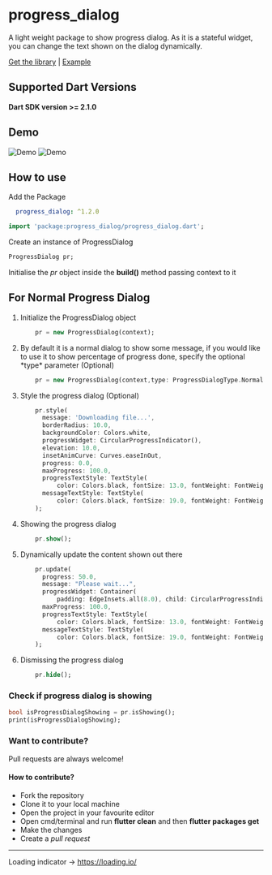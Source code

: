 # progress_dialog

A light weight package to show progress dialog. As it is a stateful widget, you can change the text shown on the dialog dynamically.

[Get the library](https://pub.dartlang.org/packages/progress_dialog) | [Example](https://pub.dartlang.org/packages/progress_dialog#-example-tab-)

## Supported Dart Versions
**Dart SDK version >= 2.1.0**

## Demo

<img src="https://raw.githubusercontent.com/fayaz07/progress_dialog/master/demo.gif" alt="Demo"/> <img src="https://raw.githubusercontent.com/fayaz07/progress_dialog/master/demo_1.gif" alt="Demo" />

## How to use

Add the Package
```yaml
  progress_dialog: ^1.2.0
```


```dart
import 'package:progress_dialog/progress_dialog.dart';
```
Create an instance of ProgressDialog
```dart
ProgressDialog pr;
```

Initialise the *pr* object inside the **build()** method passing context to it

## For Normal Progress Dialog
<ol>
<li> Initialize the ProgressDialog object
  
```dart
    pr = new ProgressDialog(context);
```
</li>


<li> By default it is a normal dialog to show some message, if you would like to use it to show percentage of progress done, specify the optional *type* parameter (Optional)
  
```dart
    pr = new ProgressDialog(context,type: ProgressDialogType.Normal);
```
</li>

  
<li>Style the progress dialog (Optional)

```dart
    pr.style(
      message: 'Downloading file...',
      borderRadius: 10.0,
      backgroundColor: Colors.white,
      progressWidget: CircularProgressIndicator(),
      elevation: 10.0,
      insetAnimCurve: Curves.easeInOut,
      progress: 0.0,
      maxProgress: 100.0,
      progressTextStyle: TextStyle(
          color: Colors.black, fontSize: 13.0, fontWeight: FontWeight.w400),
      messageTextStyle: TextStyle(
          color: Colors.black, fontSize: 19.0, fontWeight: FontWeight.w600),
    );
```

</li>

<li>Showing the progress dialog

```dart
    pr.show();
```

</li>

<li>
Dynamically update the content shown out there

```dart
    pr.update(
      progress: 50.0,
      message: "Please wait...",
      progressWidget: Container(
          padding: EdgeInsets.all(8.0), child: CircularProgressIndicator()),
      maxProgress: 100.0,
      progressTextStyle: TextStyle(
          color: Colors.black, fontSize: 13.0, fontWeight: FontWeight.w400),
      messageTextStyle: TextStyle(
          color: Colors.black, fontSize: 19.0, fontWeight: FontWeight.w600),
    );
```

</li>

<li>
Dismissing the progress dialog

```dart
    pr.hide();
```

</li>  
</ol>


### Check if progress dialog is showing

```dart
bool isProgressDialogShowing = pr.isShowing();
print(isProgressDialogShowing);
```

### Want to contribute? 
Pull requests are always welcome!

#### How to contribute?

* Fork the repository
* Clone it to your local machine
* Open the project in your favourite editor
* Open cmd/terminal and run **flutter clean** and then **flutter packages get**
* Make the changes
* Create a *pull request*

---
Loading indicator -> https://loading.io/
